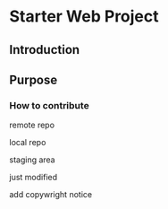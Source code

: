 # Starter Web Project
## Introduction
## Purpose
### How to contribute

remote repo

local repo

staging area

just modified

add copywright notice